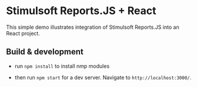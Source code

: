 # Stimulsoft Reports.JS + React

This simple demo illustrates integration of Stimulsoft Reports.JS into an React project.

## Build & development

* run ``` npm install ``` to install nmp modules

* then run ``` npm start ``` for a dev server. Navigate to ``` http://localhost:3000/ ```.

